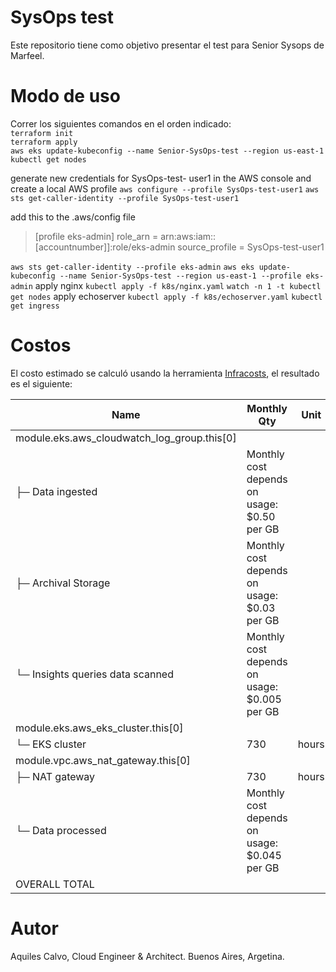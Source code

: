 # SysOps test

Este repositorio tiene como objetivo presentar el test para Senior Sysops de Marfeel.

# Modo de uso

Correr los siguientes comandos en el orden indicado:  
`terraform init`  
`terraform apply`  
`aws eks update-kubeconfig --name Senior-SysOps-test --region us-east-1`  
`kubectl get nodes`  

generate new credentials for SysOps-test- user1 in the AWS console and create a local AWS profile
`aws configure --profile SysOps-test-user1`
`aws sts get-caller-identity --profile SysOps-test-user1`

add this to the .aws/config file

>[profile eks-admin]
>role_arn = arn:aws:iam::[accountnumber]]:role/eks-admin
>source_profile = SysOps-test-user1


`aws sts get-caller-identity --profile eks-admin`
`aws eks update-kubeconfig --name Senior-SysOps-test --region us-east-1 --profile eks-admin`
apply nginx
`kubectl apply -f k8s/nginx.yaml`
`watch -n 1 -t kubectl get nodes`
apply echoserver
`kubectl apply -f k8s/echoserver.yaml`
`kubectl get ingress`



# Costos

El costo estimado se calculó usando la herramienta [Infracosts](https://www.infracost.io/docs/features/cli_commands/), el resultado es el siguiente:

| Name                                        | Monthly Qty                                  | Unit  | Monthly Cost |   |
|---------------------------------------------|----------------------------------------------|-------|--------------|---|
| module.eks.aws_cloudwatch_log_group.this[0] |                                              |       |              |   |
| ├─ Data ingested                            | Monthly cost depends on usage: $0.50 per GB  |       |              |   |
| ├─ Archival Storage                         | Monthly cost depends on usage: $0.03 per GB  |       |              |   |
| └─ Insights queries data scanned            | Monthly cost depends on usage: $0.005 per GB |       |              |   |
| module.eks.aws_eks_cluster.this[0]          |                                              |       |              |   |
| └─ EKS cluster                              | 730                                          | hours | $73.00       |   |
| module.vpc.aws_nat_gateway.this[0]          |                                              |       |              |   |
| ├─ NAT gateway                              | 730                                          | hours | $32.85       |   |
| └─ Data processed                           | Monthly cost depends on usage: $0.045 per GB |       |              |   |
| OVERALL TOTAL                               |                                              |       | $105.85      |   |


# Autor

Aquiles Calvo, Cloud Engineer & Architect. 
Buenos Aires, Argetina.